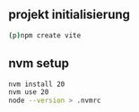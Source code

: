 ## projekt initialisierung

```bash
(p)npm create vite
```

## nvm setup

```bash
nvm install 20
nvm use 20
node --version > .nvmrc
```
